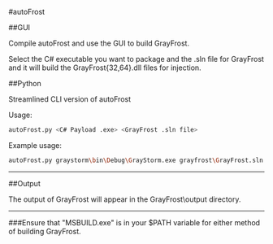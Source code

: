 #autoFrost

##GUI

Compile autoFrost and use the GUI to build GrayFrost.

Select the C# executable you want to package and the .sln file for GrayFrost and it will build the GrayFrost{32,64}.dll files for injection.

##Python

Streamlined CLI version of autoFrost 

Usage: 

```bash
autoFrost.py <C# Payload .exe> <GrayFrost .sln file>
```

Example usage: 

```bash
autoFrost.py graystorm\bin\Debug\GrayStorm.exe grayfrost\GrayFrost.sln
```

---

##Output

The output of GrayFrost will appear in the GrayFrost\output directory. 

---

###Ensure that "MSBUILD.exe" is in your $PATH variable for either method of building GrayFrost. 
